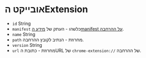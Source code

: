 # אובייקט הExtension

* `id`‏ String
* `manifest` כלשהו - העתק של [מידע הmanifest על ההרחבה](https://developer.chrome.com/extensions/manifest).
* `name`‏ String
* `path` מחרוזת - הנתיב לקובץ ההרחבה.
* `version` String
* `url` מחרוזת - כתובת הURL של `chrome-extension://` של ההרחבה.
